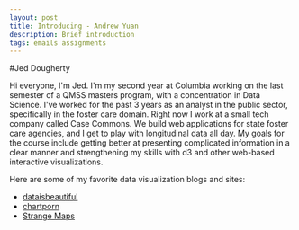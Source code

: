 ```yaml
---
layout: post
title: Introducing - Andrew Yuan
description: Brief introduction
tags: emails assignments
---
```


#Jed Dougherty

Hi everyone, I'm Jed. I'm my second year at Columbia working on the last semester of a QMSS masters program,
with a concentration in Data Science. I've worked for the past 3 years as an analyst in the public sector,
specifically in the foster care domain. Right now I work at a small tech company called Case Commons. We build
web applications for state foster care agencies, and I get to play with longitudinal data all day. My goals
for the course include getting better at presenting complicated information in a clear manner and strengthening
my skills with d3 and other web-based interactive visualizations.

Here are some of my favorite data visualization blogs and sites:
* [dataisbeautiful](www.reddit.com/r/dataisbeautiful)
* [chartporn](www.chartporn.org)
* [Strange Maps](bigthink.com/blogs/strange-maps)


